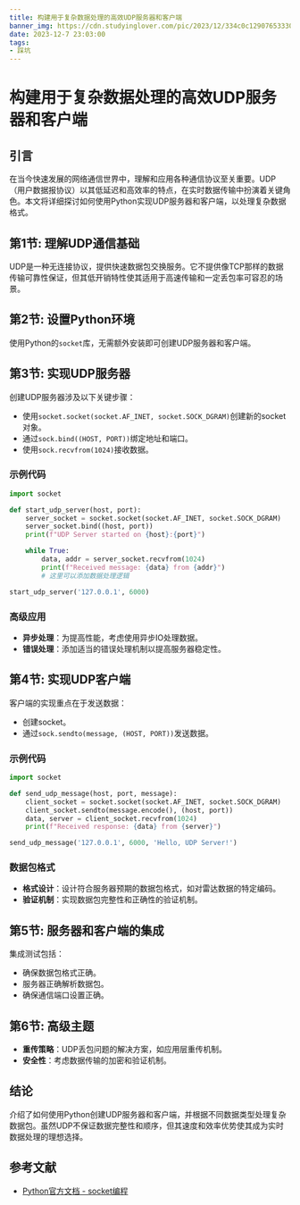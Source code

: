 ```yaml
---
title: 构建用于复杂数据处理的高效UDP服务器和客户端
banner_img: https://cdn.studyinglover.com/pic/2023/12/334c0c129076533308cbc7e03f8c55be.png
date: 2023-12-7 23:03:00
tags:
- 踩坑
---
```


# 构建用于复杂数据处理的高效UDP服务器和客户端

## 引言
在当今快速发展的网络通信世界中，理解和应用各种通信协议至关重要。UDP（用户数据报协议）以其低延迟和高效率的特点，在实时数据传输中扮演着关键角色。本文将详细探讨如何使用Python实现UDP服务器和客户端，以处理复杂数据格式。

## 第1节: 理解UDP通信基础
UDP是一种无连接协议，提供快速数据包交换服务。它不提供像TCP那样的数据传输可靠性保证，但其低开销特性使其适用于高速传输和一定丢包率可容忍的场景。

## 第2节: 设置Python环境
使用Python的`socket`库，无需额外安装即可创建UDP服务器和客户端。

## 第3节: 实现UDP服务器
创建UDP服务器涉及以下关键步骤：
- 使用`socket.socket(socket.AF_INET, socket.SOCK_DGRAM)`创建新的socket对象。
- 通过`sock.bind((HOST, PORT))`绑定地址和端口。
- 使用`sock.recvfrom(1024)`接收数据。

### 示例代码
```python
import socket

def start_udp_server(host, port):
    server_socket = socket.socket(socket.AF_INET, socket.SOCK_DGRAM)
    server_socket.bind((host, port))
    print(f"UDP Server started on {host}:{port}")

    while True:
        data, addr = server_socket.recvfrom(1024)
        print(f"Received message: {data} from {addr}")
        # 这里可以添加数据处理逻辑

start_udp_server('127.0.0.1', 6000)
```

### 高级应用
- **异步处理**：为提高性能，考虑使用异步IO处理数据。
- **错误处理**：添加适当的错误处理机制以提高服务器稳定性。

## 第4节: 实现UDP客户端
客户端的实现重点在于发送数据：
- 创建socket。
- 通过`sock.sendto(message, (HOST, PORT))`发送数据。

### 示例代码
```python
import socket

def send_udp_message(host, port, message):
    client_socket = socket.socket(socket.AF_INET, socket.SOCK_DGRAM)
    client_socket.sendto(message.encode(), (host, port))
    data, server = client_socket.recvfrom(1024)
    print(f"Received response: {data} from {server}")

send_udp_message('127.0.0.1', 6000, 'Hello, UDP Server!')
```

### 数据包格式
- **格式设计**：设计符合服务器预期的数据包格式，如对雷达数据的特定编码。
- **验证机制**：实现数据包完整性和正确性的验证机制。

## 第5节: 服务器和客户端的集成
集成测试包括：
- 确保数据包格式正确。
- 服务器正确解析数据包。
- 确保通信端口设置正确。

## 第6节: 高级主题
- **重传策略**：UDP丢包问题的解决方案，如应用层重传机制。
- **安全性**：考虑数据传输的加密和验证机制。

## 结论
介绍了如何使用Python创建UDP服务器和客户端，并根据不同数据类型处理复杂数据包。虽然UDP不保证数据完整性和顺序，但其速度和效率优势使其成为实时数据处理的理想选择。

## 参考文献
- [Python官方文档 - socket编程](https://docs.python.org/3/library/socket.html)
